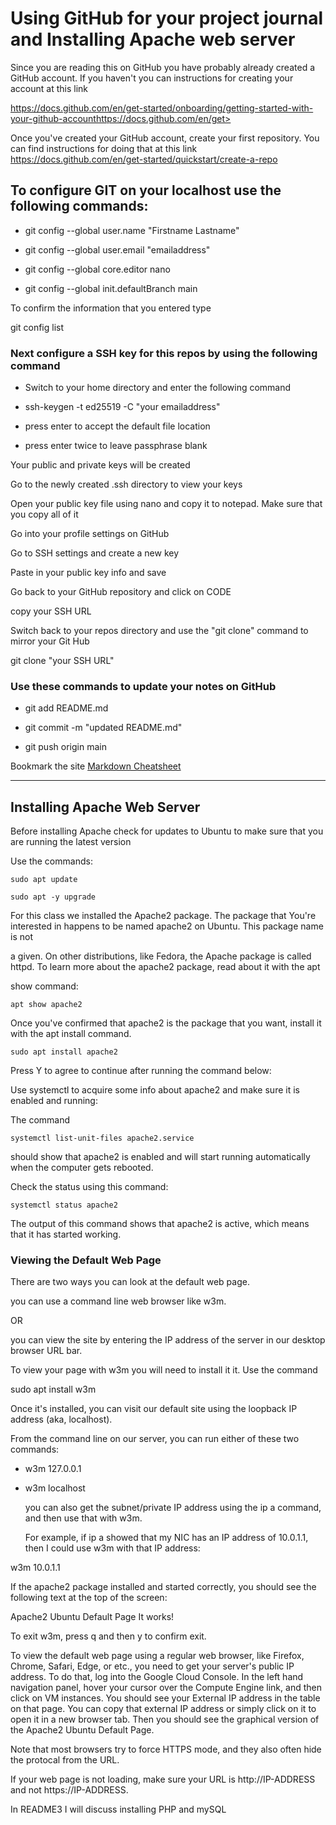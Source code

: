 # Using GitHub for your project journal and Installing Apache web server 

Since you are reading this on GitHub you have probably already created a GitHub account.
If you haven't you can instructions for creating your account at this link

https://docs.github.com/en/get-started/onboarding/getting-started-with-your-github-accounthttps://docs.github.com/en/get>

Once you've created your GitHub account, create your first repository. You can find
instructions for doing that at this link
https://docs.github.com/en/get-started/quickstart/create-a-repo


## To configure GIT on your localhost use the following commands:

- git config --global user.name "Firstname Lastname"

- git config --global user.email "emailaddress"

- git config --global core.editor nano

- git config --global init.defaultBranch main

To confirm the information that you entered type

  git config list

###  Next configure a SSH key for this repos by using the following command

- Switch to your home directory and enter the following command

- ssh-keygen -t ed25519 -C "your emailaddress"

- press enter to accept the default file location

- press enter twice to leave passphrase blank

Your public and private keys will be created

Go to the newly created .ssh directory to view your keys

Open your public key file using nano and copy it to notepad.  Make sure that you copy all of it

Go into your profile settings on GitHub

Go to SSH settings and create a new key

Paste in your public key info and save

Go back to your GitHub repository and click on CODE

copy your SSH URL

Switch back to your repos directory and use the "git clone" command to mirror your Git Hub

 git clone "your SSH URL"


### Use these commands to update your notes on GitHub

 - git add README.md

 - git commit -m "updated README.md"

 - git push origin main


Bookmark the site [ Markdown Cheatsheet](https://www.markdownguide.org/cheat-sheet/)

-------

## Installing Apache Web Server
 

Before installing Apache check for updates to Ubuntu to make sure that you are running the latest version

Use the commands:

	sudo apt update

	sudo apt -y upgrade


For this class we installed the Apache2 package.  The package that You're interested in happens to be named apache2 on Ubuntu. This package name is not 

a given. On other distributions, like Fedora, the Apache package is called httpd. To learn more about the apache2 package, read about it with the apt 

show command:
	
	apt show apache2


Once you've confirmed that apache2 is the package that you want, install it with the apt install command. 

	sudo apt install apache2

Press Y to agree to continue after running the command below:



Use systemctl to acquire some info about apache2 and make sure it is enabled and running:

The command  

	systemctl list-unit-files apache2.service

should show that apache2 is enabled and will start running automatically when the computer gets rebooted.


Check the status using this command: 

	systemctl status apache2

The output of this command shows that apache2 is active, which means that it has started working.


### Viewing the Default Web Page
	
There are two ways you can look at the default web page. 

you can use a command line web browser like w3m.

OR 

you can view the site by entering the IP address of the server in our desktop browser URL bar.

	
To view your page with w3m you will need to install it it.  Use the command

sudo apt install w3m

Once it's installed, you can visit our default site using the loopback IP address (aka, localhost). 

From the command line on our server, you can run either of these two commands:

- w3m 127.0.0.1

- w3m localhost

	
	you can also get the subnet/private IP address using the ip a command, and then use that with w3m. 
	
	For example, if ip a showed that my NIC has an IP address of 10.0.1.1, then I could use w3m with that IP address:

w3m 10.0.1.1

If the apache2 package  installed and started correctly, you should see the following text at the top of the screen:

Apache2 Ubuntu Default Page
It works!

To exit w3m, press q and then y to confirm exit.

To view the default web page using a regular web browser, like Firefox, Chrome, Safari, Edge, or etc., you need to get your server's public IP address. To do that, log into the Google Cloud Console. In the left hand navigation panel, hover your cursor over the Compute Engine link, and then click on VM instances. You should see your External IP address in the table on that page. You can copy that external IP address or simply click on it to open it in a new browser tab. Then you should see the graphical version of the Apache2 Ubuntu Default Page.

Note that most browsers try to force HTTPS mode, and they also often hide the protocal from the URL. 

If your web page is not loading, make sure your URL is http://IP-ADDRESS and not https://IP-ADDRESS.



In README3 I will discuss installing PHP and mySQL
